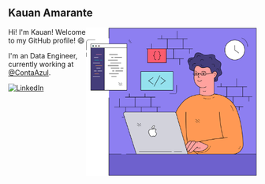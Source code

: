 ## Kauan Amarante
<img src="https://github.com/KauanAmarante/KauanAmarante/blob/master/images/Coding illustration.png" height="300" align="right">

Hi! I'm Kauan! Welcome to my GitHub profile! :smile:

I'm an Data Engineer, currently working at [@ContaAzul](https://github.com/ContaAzul).

[![LinkedIn](https://img.shields.io/badge/-Kauan_Amarante-555?logo=linkedin&style=for-the-badge&logoColor=0077B5)](https://www.linkedin.com/in/kauan-amarante)



<!--
**KauanAmarante/KauanAmarante** is a ✨ _special_ ✨ repository because its `README.md` (this file) appears on your GitHub profile.

Here are some ideas to get you started:

- 🔭 I’m currently working on ...
- 🌱 I’m currently learning ...
- 👯 I’m looking to collaborate on ...
- 🤔 I’m looking for help with ...
- 💬 Ask me about ...
- 📫 How to reach me: ...
- 😄 Pronouns: ...
- ⚡ Fun fact: ...
-->
